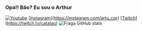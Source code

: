 ### Opa!! Bão? Eu sou o Arthur

[![Youtube](https://img.shields.io/badge/YouTube-FF0000?style-for-the-badge&logo=youtube&logoColor=white)](https://youtube.com/c/catatau)
[[Instagram](https://img.shields.io/badge/Instagram-E4405F?style-for-the-badge&logo=instagram&logoColor-white)](https://instagram.com/artu_cqr)
[[Twitch](https://img.shields.io/badge/Twitch-9146FF?style-for-the-badge&logo=twitch&logoColor=white)](https://twitch.tv/catatau)
![Fraga GitHub stats](https://github-readme-stats.vercel.app/api?username=arthurscqr&showicons=true&theme=dark)
